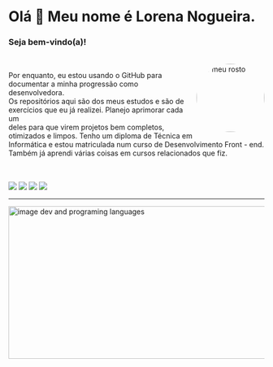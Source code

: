 # Olá 👋 Meu nome é Lorena Nogueira.

### Seja bem-vindo(a)!

<br/>

 <img align="right" alt="o meu rosto" height="134" style="border-radius:50% 50% 50% 50%;" src="https://scontent.fsdu20-1.fna.fbcdn.net/v/t39.30808-6/335070037_883578696274650_7011658285249860126_n.jpg?stp=dst-jpg_p526x296&_nc_cat=110&ccb=1-7&_nc_sid=730e14&_nc_eui2=AeGv8bMi5DF3Di26CD3FcwOVRvWDGpBfTURG9YMakF9NRCg8s7epIdPO5zOTqNNTnD0oFWEcYqHo06mSAbPDbLZM&_nc_ohc=ja9eVPCbulAAX9q5hbT&_nc_ht=scontent.fsdu20-1.fna&oh=00_AfAF37R3js9or9AF9V3XeWKNvaxP94rjvUelAXEnGZG_NQ&oe=6422F143"/>
</div>

Por enquanto, eu estou usando o GitHub para documentar a minha progressão como desenvolvedora.<br/>
Os repositórios aqui são dos meus estudos e são de exercícios que eu já realizei. Planejo aprimorar cada um <br/> deles para que virem projetos bem completos, otimizados e limpos. Tenho um diploma de Técnica em Informática e estou matriculada num curso de Desenvolvimento Front - end. Também já aprendi várias coisas em cursos relacionados que fiz.

<br/>
<br/>

  <div>
       <a href="https://www.instagram.com/lorena.nogueira.b/" target="_blank"><img src="https://img.shields.io/badge/-Instagram-%23E4405F?style=for-the-badge&logo=instagram&logoColor=white" target="_blank"></a>
  <a href = "https://twitter.com/lorenaN_oficial"><img src="https://img.shields.io/badge/Twitter-%23333?style=for-the-badge&logo=Twitter&logoColor=white" target="_blank"></a>
      <a href="https://www.linkedin.com/in/lorena-nogueira-4725aa243/" target="_blank"><img src="https://img.shields.io/badge/-LinkedIn-%230077B5?style=for-the-badge&logo=linkedin&logoColor=white" target="_blank"></a> 
    <a href = "mailto:nogueiralorenadev@gmail.com"><img src="https://img.shields.io/badge/-Gmail-%23333?style=for-the-badge&logo=gmail&logoColor=white" target="_blank"></a>
   </div>  
 
 <hr/>                          

<div>
       <img 
        height="300"
        width="540"
        alt="image dev and programing languages"
        src="https://ni90ep.csb.app/imgs/imageDev.png"
      />
    </div>
   
   
  
  
  

 

    
   
  
   
   


